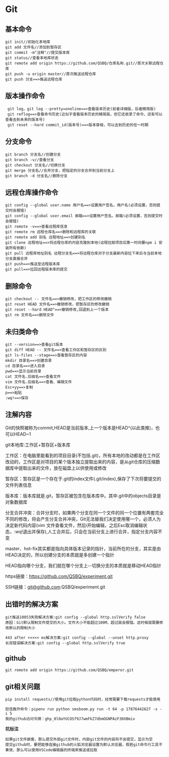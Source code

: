 # Git

## 基本命令

```
git init//初始化本地库
git add 文件名//添加到暂存区
git commit -m"注释"//提交版本库
git status//查看本地库状态
git remote add origin https://github.com/QSBQ/仓库名称.git//首次关联远程仓库
git push -u origin master//首次推送远程仓库
git push 分支==>推送远程仓库
```

## 版本操作命令

```
 git log，git log --pretty=oneline==>查看版本历史(前者详细版，后者精简版)
 git reflog==>查看命令历史(近似于查看版本历史的精简版，但它还收录了命令，还有可以查看去到未来的版本号)
 git reset --hard commit_id(版本号)==>版本穿梭，可以去到历史的任一时期
```

## 分支命令

```
git branch 分支名//创建分支
git branch -v//查看分支
git checkout 分支名//切换分支
git merge 分支名//合并分支，把指定的分支合并到当前分支上
git branch -d 分支名//删除分支
```

## 远程仓库操作命令

```
git config --global user.name 用户名==>设置用户签名，用户名(必须设置，否则提交时会报错)
git config --global user.email 邮箱==>设置用户签名，邮箱(必须设置，否则提交时会报错)
git remote -v==>查看远程库信息
git remote rm 远程仓库名==>删除和远程库的关联
git remote add 别名 远程地址==>创建别名
git clone 远程地址==>将远程仓库的内容克隆到本地(远程拉取项目后第一时间要npm i 安装所有依赖)
git pull 远程库地址别名 远程分支名==>将远程仓库对于分支最新内容拉下来后与当前本地分支直接合并
git push==>推送至远程版本库
git pull==>拉回远程版本库的提交
```

## 删除命令

```
git checkout -- 文件名==>撤销修改，把工作区的修改撤销
git reset HEAD 文件名==>撤销修改，把暂存区的修改撤销
git reset --hard HEAD^==>撤销修改,回退到上一个版本
git rm 文件名==>删除文件
```

## 未归类命令

```
git --version==>查看git版本
git diff HEAD -- 文件名==>查看工作区和暂存区的区别
git ls-files --stage==>查看暂存区的内容
mkdir 目录名==>创建目录
cd 目录名==>进入目录
pwd==>显示当前目录
cat 文件名.后缀名==>查看文件
vim 文件名.后缀名==>查看、编辑文件
Esc+yy==>复制
p==>粘贴
:wq!==>保存
```

## 注解内容

Git的快照被称为commit,HEAD是当前版本,上一个版本是HEAD^(以此类推)，也可以HEAD~1

git本地库:工作区+暂存区+版本库

工作区：在电脑里能看到的项目目录(不包括.git)，所有本地的改动都是在工作区改动的，工作区是对项目的某个版本独立提取出来的内容，是从git仓库的压缩数据库中提取出来的文件，放在磁盘上以供使用或修改

暂存区：暂存区是一个存在于.git的index文件(.git/index),保存了下次将要提交的文件列表信息

版本库：版本库就是.git，暂存区被包含在版本库中。其中.git中的objects目录是对象数据库

分支合并冲突：合并分支时，如果两个分支在同一个文件的同一个位置有两套完全不同的修改，将会产生分支合并冲突，Git无法替我们决定使用哪一个，必须人为决定新代码内容(vim 文件查看文件，然后i开始编辑，之后Esc取消编辑状态，:wq!退出并保存),人工合并后，只会在当前分支上进行合并，指定分支内容不变

master、hot-fix其实都是指向具体版本记录的指针，当前所在的分支，其实是由HEAD决定的，所以创建分支的本质就是多创建一个指针

HEAD指向哪个分支，我们就在哪个分支上--切换分支的本质就是移动HEAD指针

https链接：https://github.com/QSBQ/experiment.git

SSH链接：git@github.com:QSBQ/experiment.git

## 出错时的解决方案

```
git推送10053失败解决方案:git config --global http.sslVerify false
原因：Git默认限制文件提交的大小。文件大小不能超过100M，超过就会报错。这时候就需要修改默认的限制大小

443 after ××××× ms解决方案:git config --global --unset http.proxy
长双错误解决方案:git config --global http.sslVerify true
```

## github

```
git remote add origin https://github.com/QSBQ/emperor.git
```

## git相关问题

```
pip install requests//使用git拉取python代码时，经常需要下载requests才能使用
```

```
短信轰炸命令：pipenv run python smsboom.py run -t 64 -p 17876442627 -s -i 5
我的github访问令牌：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
```

**坑标注**

```
如果git文件嵌套，那么提交外部git文件时，内部git文件的内容将不会提交，显示为空
提交github时，要把能够连接github的火狐浏览器设置为默认浏览器，假若git命令行工具不奏效，那么可以使用VSCode编辑器的终端来推送或拉取
```

